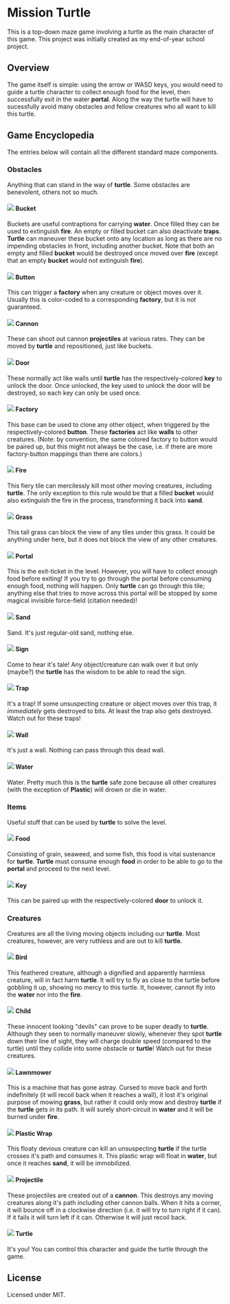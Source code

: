 # Mission Turtle

This is a top-down maze game involving a turtle as the main character of this game. This project was initially 
created as my end-of-year school project. 

## Overview
The game itself is simple: using the arrow or WASD keys, you would need to guide a turtle character to collect enough
food for the level, then successfully exit in the water **portal**. Along the way the turtle will have to 
sucessfully avoid many obstacles and fellow creatures who all want to kill this turtle. 

## Game Encyclopedia
The entries below will contain all the different standard maze components.

### Obstacles
Anything that can stand in the way of **turtle**. Some obstacles are benevolent, others not so much.

#### ![](https://raw.githubusercontent.com/theKidOfArcrania/Mission-Turtle/master/img/Bucket.png) Bucket
Buckets are useful contraptions for carrying **water**. Once filled they can be used to extinguish **fire**. An empty
or filled bucket can also deactivate **traps**. **Turtle** can maneuver these bucket onto any location as long as 
there are no impending obstacles in front, including another bucket. Note that both an empty and filled **bucket** 
would be destroyed once moved over **fire** (except that an empty **bucket** would not extinguish **fire**). 

#### ![](https://raw.githubusercontent.com/theKidOfArcrania/Mission-Turtle/master/img/Button.png) Button
This can trigger a **factory** when any creature or object moves over it. Usually this is color-coded to a 
corresponding **factory**, but it is not guaranteed.

#### ![](https://raw.githubusercontent.com/theKidOfArcrania/Mission-Turtle/master/img/Cannon.png) Cannon
These can shoot out cannon **projectiles** at various rates. They can be moved by **turtle** and repositioned, just 
like buckets.  

#### ![](https://raw.githubusercontent.com/theKidOfArcrania/Mission-Turtle/master/img/Door.png) Door
These normally act like walls until **turtle** has the respectively-colored **key** to unlock the door. Once 
unlocked, the key used to unlock the door will be destroyed, so each key can only be used once.

#### ![](https://raw.githubusercontent.com/theKidOfArcrania/Mission-Turtle/master/img/Factory.png) Factory
This base can be used to clone any other object, when triggered by the respectively-colored **button**. These 
**factories** act like **walls** to other creatures.  (Note: by convention, the same colored factory to button would be
paired up, but this might not always be the case, i.e. if there are more factory-button mappings than there are colors.)

#### ![](https://raw.githubusercontent.com/theKidOfArcrania/Mission-Turtle/master/img/Fire.png) Fire
This fiery tile can mercilessly kill most other moving creatures, including **turtle**. The only exception to this 
rule would be that a filled **bucket** would also extinguish the fire in the process, transforming it back into 
**sand**. 

#### ![](https://raw.githubusercontent.com/theKidOfArcrania/Mission-Turtle/master/img/Grass.png) Grass
This tall grass can block the view of any tiles under this grass. It could be anything under here, but it does not 
block the view of any other creatures. 

#### ![](https://raw.githubusercontent.com/theKidOfArcrania/Mission-Turtle/master/img/Portal.png) Portal
This is the exit-ticket in the level. However, you will have to collect enough food before exiting! If you try to go 
through the portal before consuming enough food, nothing will happen. Only **turtle** can go through this tile; 
anything else that tries to move across this portal will be stopped by some magical invisible force-field (citation 
needed)!

#### ![](https://raw.githubusercontent.com/theKidOfArcrania/Mission-Turtle/master/img/Sand.png) Sand
Sand. It's just regular-old sand, nothing else.

#### ![](https://raw.githubusercontent.com/theKidOfArcrania/Mission-Turtle/master/img/Sign.png) Sign
Come to hear it's tale! Any object/creature can walk over it but only (maybe?) the **turtle** has the wisdom to be 
able to read the sign.

#### ![](https://raw.githubusercontent.com/theKidOfArcrania/Mission-Turtle/master/img/Trap.png) Trap
It's a trap! If some unsuspecting creature or object moves over this trap, it *immediately* gets destroyed to bits. 
At least the trap also gets destroyed. Watch out for these traps!

#### ![](https://raw.githubusercontent.com/theKidOfArcrania/Mission-Turtle/master/img/Wall.png) Wall
It's just a wall. Nothing can pass through this dead wall.

#### ![](https://raw.githubusercontent.com/theKidOfArcrania/Mission-Turtle/master/img/Water.png) Water
Water. Pretty much this is the **turtle** safe zone because all other creatures (with the exception of **Plastic**) 
will drown or die in water.

### Items
Useful stuff that can be used by **turtle** to solve the level.

#### ![](https://raw.githubusercontent.com/theKidOfArcrania/Mission-Turtle/master/img/Food.png) Food
Consisting of grain, seaweed, and some fish, this food is vital sustenance for **turtle**. **Turtle** must consume 
enough **food** in order to be able to go to the **portal** and proceed to the next level. 

#### ![](https://raw.githubusercontent.com/theKidOfArcrania/Mission-Turtle/master/img/Key.png) Key
This can be paired up with the respectively-colored **door** to unlock it.

### Creatures
Creatures are all the living moving objects including our **turtle**. Most creatures, however, are very ruthless and 
are out to kill **turtle**.

#### ![](https://raw.githubusercontent.com/theKidOfArcrania/Mission-Turtle/master/img/Bird.png) Bird
This feathered creature, although a dignified and apparently harmless creature, will in fact harm **turtle**. It will 
try to fly as close to the turtle before gobbling it up, showing no mercy to this turtle. It, however, cannot fly 
into the **water** nor into the **fire**.

#### ![](https://raw.githubusercontent.com/theKidOfArcrania/Mission-Turtle/master/img/Child.png) Child
These innocent looking "devils" can prove to be super deadly to **turtle**. Although they seen to normally maneuver 
slowly, whenever they spot **turtle** down their line of sight, they will charge double speed (compared to the 
turtle) until they collide into some obstacle or **turtle**! Watch out for these creatures. 

#### ![](https://raw.githubusercontent.com/theKidOfArcrania/Mission-Turtle/master/img/Lawnmower.png) Lawnmower
This is a machine that has gone astray. Cursed to move back and forth indefinitely (it will recoil back when it 
reaches a wall), it lost it's original purpose of mowing **grass**, but rather it could only mow and destroy 
**turtle** if the **turtle** gets in its path. It will surely short-circuit in **water** and it will be burned under 
**fire**.

#### ![](https://raw.githubusercontent.com/theKidOfArcrania/Mission-Turtle/master/img/Plastic.png) Plastic Wrap
This floaty devious creature can kill an unsuspecting **turtle** if the turtle crosses it's path and consumes it. 
This plastic wrap will float in **water**, but once it reaches **sand**, it will be immobilized. 

#### ![](https://raw.githubusercontent.com/theKidOfArcrania/Mission-Turtle/master/img/Ball.png) Projectile
These projectiles are created out of a **cannon**. This destroys any moving creatures along it's path including other 
cannon balls. When it hits a  corner, it will bounce off in a clockwise direction (i.e. it will try  to turn right if
it can). If it fails it will turn left if it can. Otherwise it will just recoil back.

#### ![](https://raw.githubusercontent.com/theKidOfArcrania/Mission-Turtle/master/img/Turtle.png) Turtle
It's you! You can control this character and guide the turtle through the game.

## License
Licensed under MIT.